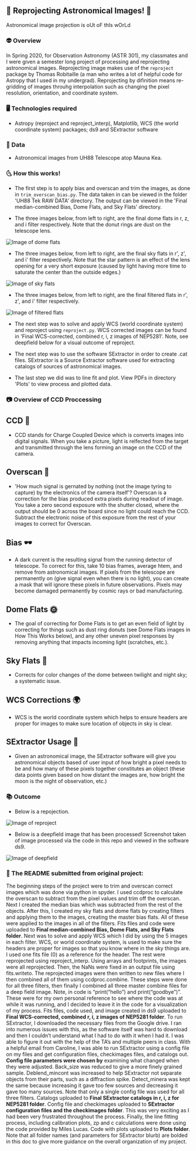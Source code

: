 ## 🔭 Reprojecting Astronomical Images! 🌠

Astronomical image projection is oUt oF thIs wOrLd

###  👽 Overview

In Spring 2020, for Observation Astronomy (ASTR 301), my classmates and I were given a semester long project of processing and reprojecting astronomical images. Reprojecting image makes use of the `reproject` package by Thomas Robitaille (a man who writes a lot of helpful code for Astropy that I used in my undergrad). Reprojecting by difinition means re-gridding of images throuhg interpolation such as changing the pixel resolution, orientation, and coordinate system.  

### 🖥️ Technologies required 

- Astropy (reproject and reproject_interp), Matplotlib, WCS (the world coordinate system) packages; ds9 and SExtractor software

### 🌌 Data

- Astronomical images from UH88 Telescope atop Mauna Kea.

### 🌜 How this works!

- The first step is to apply bias and overscan and trim the images, as done in `trim_overscan_bias.py`. The data taken in can be viewed in the folder 'UH88 Tek RAW DATA' directory. The output can be viewed in the 'Final median-combined Bias, Dome Flats, and Sky Flats' directory.

- The three images below, from left to right, are the final dome flats in r, z, and i filter respectively. Note that the donut rings are dust on the telescope lens.

![Image of dome flats](domeFlats.png)

- The three images below, from left to right, are the final sky flats in r', z', and i' filter respectively. Note that the star pattern is an effect of the lens opening for a very short exposure (caused by light having more time to saturate the center than the outside edges.)

![Image of sky flats](skyFlats.png)

- The three images below, from left to right, are the final filtered flats in r', z', and i' filter respectively.

![Image of filtered flats](filteredFlats.png)

- The next step was to solve and apply WCS (world coordinate system) and reproject using `reproject.py`. WCS corrected images can be found in 'Final WCS-corrected, combined r, i, z images of NEP5281'. Note, see deepfield below for a visual outcome of reproject.

- The next step was to use the software SExtractor in order to create .cat files. SExtractor is a Source Extractor software used for extracting catalogs of sources of astronomical images.

- The last step we did was to line fit and plot. View PDFs in directory 'Plots' to view process and plotted data.

### 📷 Overview of CCD Proccessing

## CCD 📸
- CCD stands for Charge Coupled Device which is converts images into digital signals. When you take a picture, light is relfected from the target and transmitted through the lens forming an image on the CCD of the camera. 

## Overscan 🎥
- 'How much signal is gernated by nothing (not the image tyring to capture) by the electronics of the camera itself'? Overscan is a correction for the bias produced extra pixels during readout of image. You take a zero second exposure with the shutter closed, where the output should be 0 across the board since no light could reach the CCD. Subtract the electronic noise of this exposure from the rest of your images to correct for Overscan.

## Bias 🕶️
- A dark current is the resulting signal from the running detector of telescope. To correct for this, take 10 bias frames, average htem, and remove from astronomical images. If pixels from the telescope are permanently on (give signal even when there is no light), you can create a mask that will ignore these pixels in future observations. Pixels may become damaged permanently by cosmic rays or bad manufacturing.

## Dome Flats 🌞
- The goal of correcting for Dome Flats is to get an even field of light by correcting for things such as dust ring donuts (see Dome Flats images in How This Works below), and any other uneven pixel responses by removing anything that impacts incoming light (scratches, etc.).

## Sky Flats 🌃
- Corrects for color changes of the dome between twilight and night sky; a systematic issue.

## WCS Corrections 🌍
- WCS is the world coordinate system which helps to ensure headers are proper for images to make sure location of objects in sky is clear.

## SExtractor Usage 🌠
- Given an astronomical image, the SExtractor software will give you astronomical objects based of user input of how bright a pixel needs to be and how many of these pixels together constitutes an object (these data points given based on how distant the images are, how bright the moon is the night of observation, etc.)


### 📚 Outcome

- Below is a repojection.

![Image of reproject](reproject.png)

- Below is a deepfield image that has been processed! Screenshot taken of image processed via the code in this repo and viewed in the software ds9.

![Image of deepfield](deepfield.png)

### 📔 The README submitted from original project:

The beginning steps of the project were to trim and overscan correct images which was done via python in spyder. I used ccdproc to calculate the overscan to subtract from the pixel values and trim off the overscan. Next I created the median bias which was subtracted from the rest of the objects. After this, I created my sky flats and dome flats by creating filters and applying them to the images, creating the master bias flats. All of these were applied to the images in all of the filters. Fits files and code were uploaded to **Final median-combined Bias, Dome Flats, and Sky Flats folder**. Next was to solve and apply WCS which I did by using the 5 images in each filter. WCS, or world coordinate system, is used to make sure the headers are proper for images so that you know where in the sky things are. I used one fits file (0) as a reference for the header. The rest were reprojected using reproject_interp. Using arrays and footprints, the images were all reprojected. Then, the NaNs were fixed in an output file using fits.writeto. The reprojected images were then written to new files where I then combined all of them using ccdproc.combine. These steps were done for all three filters, then finally I combined all three master combine files for a deep field image. Note, in code is “print(“hello”) and print(“goodbye”)”. These were for my own personal reference to see where the code was at while it was running, and I decided to leave it in the code for a visualization of my process. Fits files, code used, and image created in ds9 uploaded to **Final WCS-corrected, combined r, i, z images of NEP5281 folder**. To run SExtractor, I downloaded the necessary files from the Google drive. I ran into numerous issues with this, as the software itself was hard to download and then I couldn’t understand what I had to do with it when I had it. I was able to figure it out with the help of the TA’s and multiple peers in class. With a helpful email from Caroline, I was able to run SExtractor using a config file on my files and get configuration files, checkimages files, and catalogs out. **Config file parameters were chosen by** examining what changed when they were adjusted. Back_size was reduced to give a more finely grained sample. Deblend_mincont was increased to help SExtractor not separate objects from their parts, such as a diffraction spike. Detect_minera was kept the same because increasing it gave too few sources and decreasing it gave too many sources. Note that only a single config file was used for all three filters. Catalogs uploaded to **Final SExtractor catalogs in r, i, z for NEP5281 folder**. Config file and checkimages uploaded to **SExtractor configuration files and the checkimages folder**. This was very exciting as I had been very frustrated throughout the process. Finally, the line fitting process, including calibration plots, zp and c calculations were done using the code provided by Miles Lucas. Code with plots uploaded to **Plots folder**. Note that all folder names (and parameters for SExtractor blurb) are bolded in this doc to give more guidance on the overall organization of my project. 